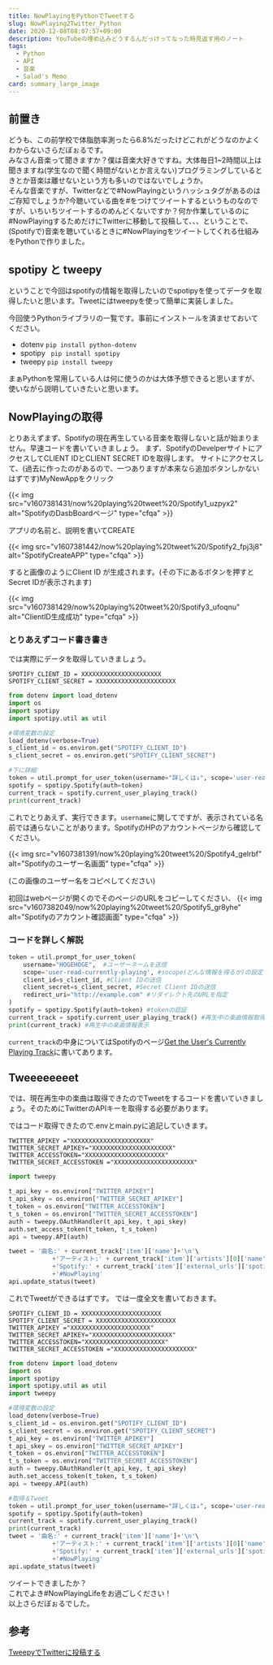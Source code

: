 ```yaml
---
title: NowPlayingをPythonでTweetする
slug: NowPlaying2Twitter_Python
date: 2020-12-08T08:07:57+09:00
description: YouTubeの埋め込みどうするんだっけってなった時見返す用のノート
tags:
  - Python
  - API
  - 音楽
  - Salad's Memo
card: summary_large_image
---
```

## 前置き
どうも、この前学校で体脂肪率測ったら6.8%だったけどこれがどうなのかよくわからないさらだぼぉるです。  
みなさん音楽って聞きますか？僕は音楽大好きですね。大体毎日1~2時間以上は聞きますね(学生なので聞く時間がないとか言えない)プログラミングしているときとか音楽は離せないという方も多いのではないでしょうか。  
そんな音楽ですが、Twitterなどで#NowPlayingというハッシュタグがあるのはご存知でしょうか?今聴いている曲を#をつけてツイートするというものなのですが、いちいちツイートするのめんどくないですか？何か作業しているのに#NowPlayingするためだけにTwitterに移動して投稿して、、、ということで、(Spotifyで)音楽を聴いているときに#NowPlayingをツイートしてくれる仕組みをPythonで作りました。

## spotipy と tweepy
ということで今回はspotifyの情報を取得したいのでspotipyを使ってデータを取得したいと思います。Tweetにはtweepyを使って簡単に実装しました。

今回使うPythonライブラリの一覧です。事前にインストールを済ませておいてください。

- dotenv ```pip install python-dotenv```
- spotipy ``` pip install spotipy```
- tweepy ```pip install tweepy```

まぁPythonを常用している人は何に使うのかは大体予想できると思いますが、使いながら説明していきたいと思います。

## NowPlayingの取得
とりあえずまず、Spotifyの現在再生している音楽を取得しないと話が始まりません。早速コードを書いていきましょう。
まず、SpotifyのDevelperサイトにアクセスしてCLIENT IDとCLIENT SECRET IDを取得します。
サイトにアクセスして、(過去に作ったのがあるので、一つありますが本来なら追加ボタンしかないはずです)MyNewAppをクリック

{{< img src="v1607381431/now%20playing%20tweet%20/Spotify1_uzpyx2" alt="SpotifyのDasbBoardページ" type="cfqa" >}}

アプリの名前と、説明を書いてCREATE

{{< img src="v1607381442/now%20playing%20tweet%20/Spotify2_fpj3j8" alt="SpotifyCreateAPP" type="cfqa" >}}

すると画像のようにClient ID が生成されます。(その下にあるボタンを押すとSecret IDが表示されます)

{{< img src="v1607381429/now%20playing%20tweet%20/Spotify3_ufoqnu" alt="ClientID生成成功" type="cfqa" >}}


### とりあえずコード書き書き
では実際にデータを取得していきましょう。


```python:.env
SPOTIFY_CLIENT_ID = XXXXXXXXXXXXXXXXXXXXXX
SPOTIFY_CLIENT_SECRET = XXXXXXXXXXXXXXXXXXXXXX
```

```python:main.py
from dotenv import load_dotenv
import os
import spotipy
import spotipy.util as util

#環境変数の設定
load_dotenv(verbose=True)
s_client_id = os.environ.get("SPOTIFY_CLIENT_ID")
s_client_secret = os.environ.get("SPOTIFY_CLIENT_SECRET")

#下に詳細
token = util.prompt_for_user_token(username="詳しくは↓", scope='user-read-currently-playing', client_id=s_client_id, client_secret=s_client_secret, redirect_uri="http://example.com")
spotify = spotipy.Spotify(auth=token)
current_track = spotify.current_user_playing_track()
print(current_track)
```

これでとりあえず、実行できます。```username```に関してですが、表示されている名前では通らないことがあります。SpotifyのHPのアカウントページから確認してください。

{{< img src="v1607381391/now%20playing%20tweet%20/Spotify4_gelrbf" alt="Spotifyのユーザー名画面" type="cfqa" >}}

(この画像のユーザー名をコピペしてください)

初回はwebページが開くのでそのページのURLをコピーしてください、
{{< img src="v1607382049/now%20playing%20tweet%20/Spotify5_gr8yhe" alt="Spotifyのアカウント確認画面" type="cfqa" >}}

### コードを詳しく解説

```python
token = util.prompt_for_user_token(
	username="HOGEHOGE",  #ユーザーネームを送信
	scope='user-read-currently-playing', #socope(どんな情報を得るか)の設定
	client_id=s_client_id, #Client IDの送信
	client_secret=s_client_secret, #Secret Client IDの送信
	redirect_uri="http://example.com" #リダイレクト先のURLを指定
)
spotify = spotipy.Spotify(auth=token) #tokenの認証
current_track = spotify.current_user_playing_track() #再生中の楽曲情報取得
print(current_track) #再生中の楽曲情報表示
```

```current_track```の中身についてはSpotifyのページ[Get the User's Currently Playing Track](https://developer.spotify.com/documentation/web-api/reference/player/get-the-users-currently-playing-track/)に書いてあります。

## Tweeeeeeeet
では、現在再生中の楽曲は取得できたのでTweetをするコードを書いていきましょう。そのためにTwitterのAPIキーを取得する必要があります。

ではコード取得できたので.envとmain.pyに追記していきます。

```.env
TWITTER_APIKEY ="XXXXXXXXXXXXXXXXXXXXXX"
TWITTER_SECRET_APIKEY="XXXXXXXXXXXXXXXXXXXXXX"
TWITTER_ACCESSTOKEN="XXXXXXXXXXXXXXXXXXXXXX"
TWITTER_SECRET_ACCESSTOKEN ="XXXXXXXXXXXXXXXXXXXXXX"
```

```python:main.py
import tweepy
```

```python:main.py
t_api_key = os.environ["TWITTER_APIKEY"]
t_api_skey = os.environ["TWITTER_SECRET_APIKEY"]
t_token = os.environ["TWITTER_ACCESSTOKEN"]
t_s_token = os.environ["TWITTER_SECRET_ACCESSTOKEN"]
auth = tweepy.OAuthHandler(t_api_key, t_api_skey)
auth.set_access_token(t_token, t_s_token)
api = tweepy.API(auth)
```

```python:main.py
tweet = '曲名:' + current_track['item']['name']+'\n'\
            +'アーティスト:' + current_track['item']['artists'][0]['name']+'\n'\
            +'Spotify:' + current_track['item']['external_urls']['spotify']+'\n'\
            +'#NowPlaying'
api.update_status(tweet)
```

これでTweetができるはずです。
では一度全文を書いておきます。

```.env
SPOTIFY_CLIENT_ID = XXXXXXXXXXXXXXXXXXXXXX
SPOTIFY_CLIENT_SECRET = XXXXXXXXXXXXXXXXXXXXXX
TWITTER_APIKEY ="XXXXXXXXXXXXXXXXXXXXXX"
TWITTER_SECRET_APIKEY="XXXXXXXXXXXXXXXXXXXXXX"
TWITTER_ACCESSTOKEN="XXXXXXXXXXXXXXXXXXXXXX"
TWITTER_SECRET_ACCESSTOKEN ="XXXXXXXXXXXXXXXXXXXXXX"
```

```python:main.py
from dotenv import load_dotenv
import os
import spotipy
import spotipy.util as util
import tweepy

#環境変数の設定
load_dotenv(verbose=True)
s_client_id = os.environ.get("SPOTIFY_CLIENT_ID")
s_client_secret = os.environ.get("SPOTIFY_CLIENT_SECRET")
t_api_key = os.environ["TWITTER_APIKEY"]
t_api_skey = os.environ["TWITTER_SECRET_APIKEY"]
t_token = os.environ["TWITTER_ACCESSTOKEN"]
t_s_token = os.environ["TWITTER_SECRET_ACCESSTOKEN"]
auth = tweepy.OAuthHandler(t_api_key, t_api_skey)
auth.set_access_token(t_token, t_s_token)
api = tweepy.API(auth)

#取得＆Tweet
token = util.prompt_for_user_token(username="詳しくは↓", scope='user-read-currently-playing', client_id=s_client_id, client_secret=s_client_secret, redirect_uri="http://example.com")
spotify = spotipy.Spotify(auth=token)
current_track = spotify.current_user_playing_track()
print(current_track)
tweet = '曲名:' + current_track['item']['name']+'\n'\
            +'アーティスト:' + current_track['item']['artists'][0]['name']+'\n'\
            +'Spotify:' + current_track['item']['external_urls']['spotify']+'\n'\
            +'#NowPlaying'
api.update_status(tweet)
```
ツイートできましたか？  
これでよき#NowPlayingLifeをお過ごしください！  
以上さらだぼぉるでした。

## 参考
[TweepyでTwitterに投稿する](https://qiita.com/pontyo4/items/da8ba576c6281d67c0c7)